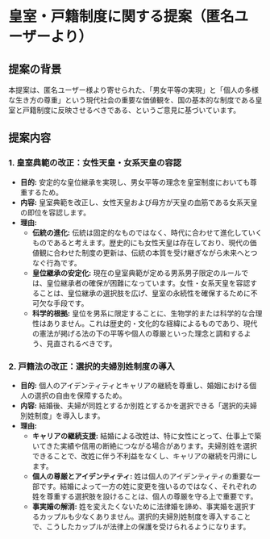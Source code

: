 # 皇室・戸籍制度に関する提案（匿名ユーザーより）

## 提案の背景
本提案は、匿名ユーザー様より寄せられた、「男女平等の実現」と「個人の多様な生き方の尊重」という現代社会の重要な価値観を、国の基本的な制度である皇室と戸籍制度に反映させるべきである、というご意見に基づいています。

## 提案内容
### 1. 皇室典範の改正：女性天皇・女系天皇の容認
- **目的:** 安定的な皇位継承を実現し、男女平等の理念を皇室制度においても尊重するため。
- **内容:** 皇室典範を改正し、女性天皇および母方が天皇の血筋である女系天皇の即位を容認します。
- **理由:**
    - **伝統の進化:** 伝統は固定的なものではなく、時代に合わせて進化していくものであると考えます。歴史的にも女性天皇は存在しており、現代の価値観に合わせた制度の更新は、伝統の本質を受け継ぎながら未来へとつなぐ行為です。
    - **皇位継承の安定化:** 現在の皇室典範が定める男系男子限定のルールでは、皇位継承者の確保が困難になっています。女性・女系天皇を容認することは、皇位継承の選択肢を広げ、皇室の永続性を確保するために不可欠な手段です。
    - **科学的根拠:** 皇位を男系に限定することに、生物学的または科学的な合理性はありません。これは歴史的・文化的な経緯によるものであり、現代の憲法が掲げる法の下の平等や個人の尊厳といった理念と調和するよう、見直されるべきです。

### 2. 戸籍法の改正：選択的夫婦別姓制度の導入
- **目的:** 個人のアイデンティティとキャリアの継続を尊重し、婚姻における個人の選択の自由を保障するため。
- **内容:** 結婚後、夫婦が同姓とするか別姓とするかを選択できる「選択的夫婦別姓制度」を導入します。
- **理由:**
    - **キャリアの継続支援:** 結婚による改姓は、特に女性にとって、仕事上で築いてきた実績や信用の断絶につながる場合があります。夫婦別姓を選択できることで、改姓に伴う不利益をなくし、キャリアの継続を円滑にします。
    - **個人の尊厳とアイデンティティ:** 姓は個人のアイデンティティの重要な一部です。結婚によって一方の姓に変更を強いるのではなく、それぞれの姓を尊重する選択肢を設けることは、個人の尊厳を守る上で重要です。
    - **事実婚の解消:** 姓を変えたくないために法律婚を諦め、事実婚を選択するカップルも少なくありません。選択的夫婦別姓制度を導入することで、こうしたカップルが法律上の保護を受けられるようになります。